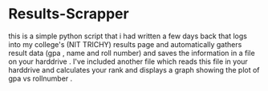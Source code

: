 Results-Scrapper
================

this is a simple python script that i had written a few days back that logs into my college's (NIT TRICHY) results page and automatically gathers result data (gpa , name and roll number) and saves the information in a file on your harddrive . I've included another file which reads this file in your harddrive and calculates your rank and displays a graph showing the plot of gpa vs rollnumber . 
